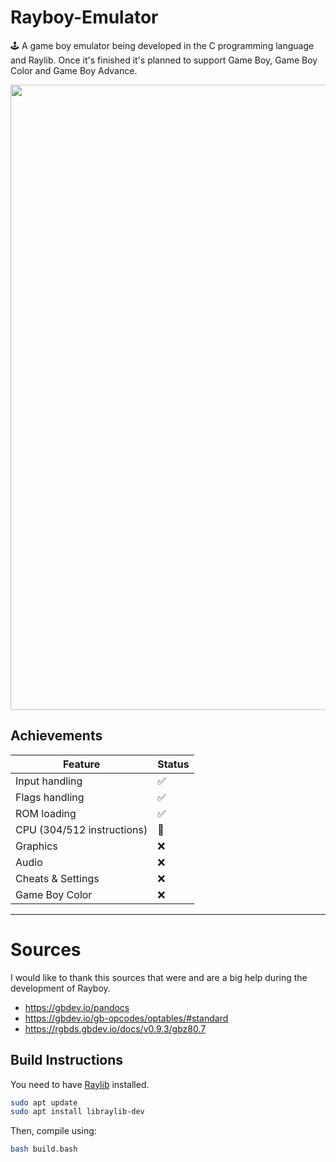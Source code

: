 # Rayboy-Emulator
🕹️ A game boy emulator being developed in the C programming language and Raylib. Once it's finished it's planned to support Game Boy, Game Boy Color and Game Boy Advance.

<img src="https://github.com/user-attachments/assets/13f67c2a-4452-4f55-b4e5-52102cf1ca9f" width="1000"/>


## Achievements

| Feature                     | Status   |
|-----------------------------|----------|
| Input handling              | ✅       |
| Flags handling              | ✅       |
| ROM loading                 | ✅       |
| CPU (304/512 instructions)  | 🚧       |
| Graphics                    | ❌       |
| Audio                       | ❌       |
| Cheats & Settings           | ❌       |
| Game Boy Color              | ❌       |

---

# Sources
I would like to thank this sources that were and are a big help during the development of Rayboy.
- https://gbdev.io/pandocs
- https://gbdev.io/gb-opcodes/optables/#standard
- https://rgbds.gbdev.io/docs/v0.9.3/gbz80.7

## Build Instructions

You need to have [Raylib](https://www.raylib.com/) installed. 
```bash
sudo apt update
sudo apt install libraylib-dev
```
Then, compile using:

```bash
bash build.bash
